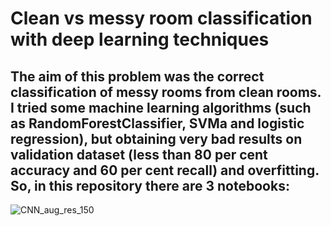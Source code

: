 
# Clean vs messy room classification with deep learning techniques
The aim of this problem was the correct classification of messy rooms from clean rooms.
I tried some machine learning algorithms (such as RandomForestClassifier, SVMa and logistic regression), but obtaining very bad results on validation dataset (less than 80 per cent accuracy and 60 per cent recall) and overfitting.
So, in this repository there are 3 notebooks: 
- 


![CNN_aug_res_150](https://user-images.githubusercontent.com/62444785/162535217-ebe6df02-97e2-4239-8f22-508788015d1b.png)
